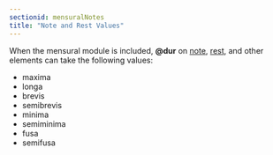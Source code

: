 ```yaml
---
sectionid: mensuralNotes
title: "Note and Rest Values"
---
```




When the mensural module is included, **@dur** on <a class="link_odd_elementSpec" href="/v3/elements/note">note</a>, 
<a class="link_odd_elementSpec" href="/v3/elements/rest">rest</a>, and other elements can take the following values:


- maxima
- longa
- brevis
- semibrevis
- minima
- semiminima
- fusa
- semifusa





